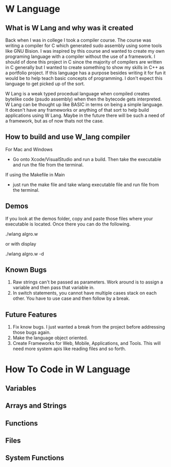 # W Language

## What is W Lang and why was it created

  Back when I was in college I took a compiler course. The course was writing a compiler for C which generated sudo assembly using some tools like GNU Bision. I was inspired by this course and wanted to create my own programing language with a compiler without the use of a framework. I should of done this project in C since the majority of compilers are written in C generally but I wanted to create something to show my skills in C++ as a portfolio project. If this language has a purpose besides writing it for fun it would be to help teach basic concepts of programming. I don't expect this language to get picked up of the sort. 
  
  W Lang is a weak typed procedual language when compiled creates bytelike code (psudo assembly) when then the bytecode gets interpreted. W Lang can be thought up like BASIC in terms on being a simple language. It doesn't have any frameworks or anything of that sort to help build applications using W Lang. Maybe in the future there will be such a need of a framework, but as of now thats not the case. 

## How to build and use W_lang compiler

For Mac and Windows
- Go onto Xcode/VisualStudio and run a build. Then take the executable and run the file from the terminal.

If using the Makefile in Main
- just run the make file and take wlang executable file and run file from the terminal.

## Demos

If you look at the demos folder, copy and paste those files where your executable is located. Once there you can do the following.

./wlang algro.w

or with display

./wlang algro.w -d

## Known Bugs
1. Raw strings can't be passed as parameters. Work around is to assign a variable and then pass that variable in.
2. In switch statements, you cannot have multiple cases stack on each other. You have to use case and then follow by a break. 

## Future Features
1. Fix know bugs. I just wanted a break from the project before addressing those bugs again.
2. Make the language object oriented.
3. Create Frameworks for Web, Mobile, Applications, and Tools. This will need more system apis like reading files and so forth.

# How To Code in W Language

## Variables

## Arrays and Strings

## Functions

## Files

## System Functions
